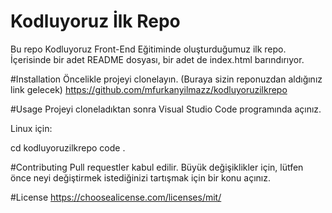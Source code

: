 # Kodluyoruz İlk Repo 
Bu repo Kodluyoruz Front-End Eğitiminde oluşturduğumuz ilk repo. İçerisinde bir adet README dosyası, bir adet de index.html barındırıyor.

#Installation
Öncelikle projeyi clonelayın. (Buraya sizin reponuzdan aldığınız link gelecek)
https://github.com/mfurkanyilmazz/kodluyoruzilkrepo

#Usage
Projeyi cloneladıktan sonra Visual Studio Code programında açınız.

Linux için:

cd kodluyoruzilkrepo
code .

#Contributing
Pull requestler kabul edilir. Büyük değişiklikler için, lütfen önce neyi değiştirmek istediğinizi tartışmak için bir konu açınız.

#License
https://choosealicense.com/licenses/mit/
